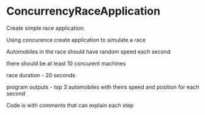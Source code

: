 # ConcurrencyRaceApplication
Create simple race application:

Using concurence create application to simulate a race

Automobiles in the race should have random speed each second

there should be at least 10 concurent machines

race duration - 20 seconds

program outputs -  top 3 automobiles with theirs speed and position for each second

Code is with comments that can explain each step

